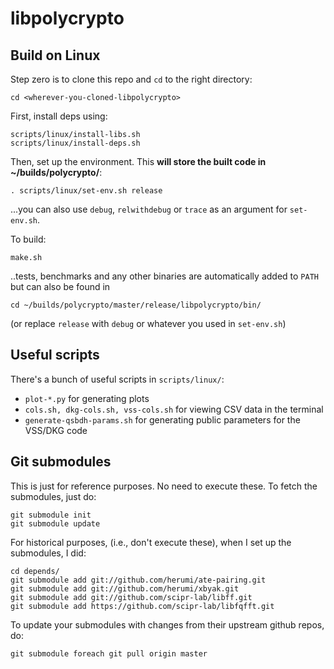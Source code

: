 # libpolycrypto 

## Build on Linux

Step zero is to clone this repo and `cd` to the right directory:

    cd <wherever-you-cloned-libpolycrypto>

First, install deps using:

    scripts/linux/install-libs.sh
    scripts/linux/install-deps.sh

Then, set up the environment. This **will store the built code in ~/builds/polycrypto/**:

    . scripts/linux/set-env.sh release

...you can also use `debug`, `relwithdebug` or `trace` as an argument for `set-env.sh`.

To build:

    make.sh

..tests, benchmarks and any other binaries are automatically added to `PATH` but can also be found in

    cd ~/builds/polycrypto/master/release/libpolycrypto/bin/

(or replace `release` with `debug` or whatever you used in `set-env.sh`)

## Useful scripts

There's a bunch of useful scripts in `scripts/linux/`:

 - `plot-*.py` for generating plots
 - `cols.sh, dkg-cols.sh, vss-cols.sh` for viewing CSV data in the terminal
 - `generate-qsbdh-params.sh` for generating public parameters for the VSS/DKG code

## Git submodules

This is just for reference purposes. 
No need to execute these.
To fetch the submodules, just do:

    git submodule init
    git submodule update

For historical purposes, (i.e., don't execute these), when I set up the submodules, I did:
    
    cd depends/
    git submodule add git://github.com/herumi/ate-pairing.git
    git submodule add git://github.com/herumi/xbyak.git
    git submodule add git://github.com/scipr-lab/libff.git
    git submodule add https://github.com/scipr-lab/libfqfft.git

To update your submodules with changes from their upstream github repos, do:

    git submodule foreach git pull origin master

